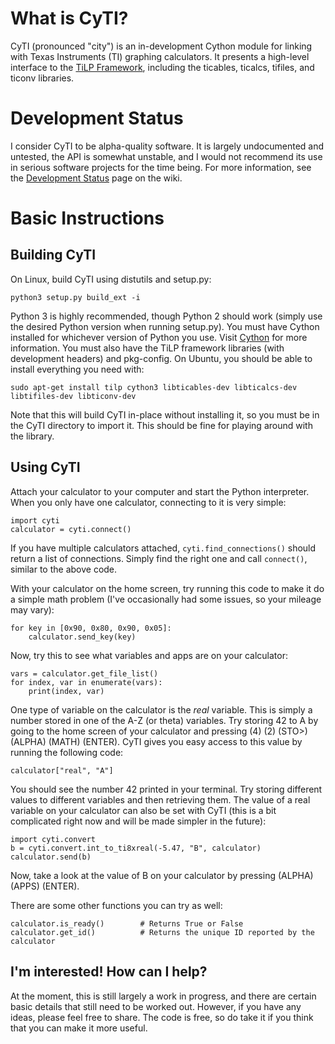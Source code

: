 What is CyTI?
=============

CyTI (pronounced "city") is an in-development Cython module for linking with Texas Instruments (TI) graphing calculators. It presents a high-level interface to the [TiLP Framework][], including the ticables, ticalcs, tifiles, and ticonv libraries.

Development Status
==================

I consider CyTI to be alpha-quality software. It is largely undocumented and untested, the API is somewhat unstable, and I would not recommend its use in serious software projects for the time being. For more information, see the [Development Status][] page on the wiki.

Basic Instructions
==================

Building CyTI
-------------

On Linux, build CyTI using distutils and setup.py:

    python3 setup.py build_ext -i

Python 3 is highly recommended, though Python 2 should work (simply use the desired Python version when running setup.py). You must have Cython installed for whichever version of Python you use. Visit [Cython][] for more information. You must also have the TiLP framework libraries (with development headers) and pkg-config. On Ubuntu, you should be able to install everything you need with:

    sudo apt-get install tilp cython3 libticables-dev libticalcs-dev libtifiles-dev libticonv-dev

Note that this will build CyTI in-place without installing it, so you must be in the CyTI directory to import it. This should be fine for playing around with the library.

Using CyTI
----------

Attach your calculator to your computer and start the Python interpreter. When you only have one calculator, connecting to it is very simple:

    import cyti
    calculator = cyti.connect()

If you have multiple calculators attached, `cyti.find_connections()` should return a list of connections. Simply find the right one and call `connect()`, similar to the above code.

With your calculator on the home screen, try running this code to make it do a simple math problem (I've occasionally had some issues, so your mileage may vary):

    for key in [0x90, 0x80, 0x90, 0x05]:
        calculator.send_key(key)

Now, try this to see what variables and apps are on your calculator:

    vars = calculator.get_file_list()
    for index, var in enumerate(vars):
        print(index, var)

One type of variable on the calculator is the *real* variable. This is simply a number stored in one of the A-Z (or theta) variables. Try storing 42 to A by going to the home screen of your calculator and pressing (4) (2) (STO>) (ALPHA) (MATH) (ENTER). CyTI gives you easy access to this value by running the following code:

    calculator["real", "A"]

You should see the number 42 printed in your terminal. Try storing different values to different variables and then retrieving them. The value of a real variable on your calculator can also be set with CyTI (this is a bit complicated right now and will be made simpler in the future):

    import cyti.convert
    b = cyti.convert.int_to_ti8xreal(-5.47, "B", calculator)
    calculator.send(b)

Now, take a look at the value of B on your calculator by pressing (ALPHA) (APPS) (ENTER).

There are some other functions you can try as well:

    calculator.is_ready()        # Returns True or False
    calculator.get_id()          # Returns the unique ID reported by the calculator

I'm interested! How can I help?
-------------------------------

At the moment, this is still largely a work in progress, and there are certain basic details that still need to be worked out. However, if you have any ideas, please feel free to share. The code is free, so do take it if you think that you can make it more useful.

<!-- Links -->
[Cython]: http://cython.org
[Development Status]: https://github.com/ahamlinman/cyti/wiki/Development-Status
[TiLP Framework]: http://lpg.ticalc.org/prj_tilp/architecture.html
